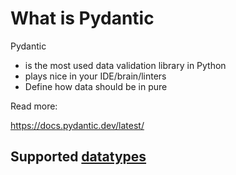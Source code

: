 # What is Pydantic

Pydantic 

- is the most used data validation library in Python
- plays nice in your IDE/brain/linters
- Define how data should be in pure

Read more:

https://docs.pydantic.dev/latest/

## Supported [datatypes](https://docs.pydantic.dev/latest/api/standard_library_types/)